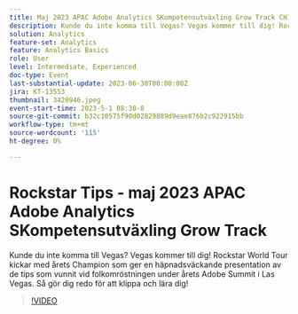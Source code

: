 ```yaml
---
title: Maj 2023 APAC Adobe Analytics SKompetensutväxling Grow Track CH1 Rockstar Tips
description: Kunde du inte komma till Vegas? Vegas kommer till dig! Rockstar World Tour kickar med årets Champion som ger en häpnadsväckande presentation av de tips som vunnit vid folkomröstningen under årets Adobe Summit i Las Vegas. Så gör dig redo för att klippa och lära dig!
solution: Analytics
feature-set: Analytics
feature: Analytics Basics
role: User
level: Intermediate, Experienced
doc-type: Event
last-substantial-update: 2023-06-30T00:00:00Z
jira: KT-13553
thumbnail: 3420946.jpeg
event-start-time: 2023-5-1 08:30-8
source-git-commit: b32c10575f90d02829889d9eae876b2c922915bb
workflow-type: tm+mt
source-wordcount: '115'
ht-degree: 0%

---
```



# Rockstar Tips - maj 2023 APAC Adobe Analytics SKompetensutväxling Grow Track

Kunde du inte komma till Vegas? Vegas kommer till dig! Rockstar World Tour kickar med årets Champion som ger en häpnadsväckande presentation av de tips som vunnit vid folkomröstningen under årets Adobe Summit i Las Vegas. Så gör dig redo för att klippa och lära dig!

>[!VIDEO](https://video.tv.adobe.com/v/3420946/?learn=on)
